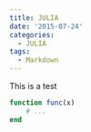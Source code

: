 ```yaml
---
title: JULIA
date: '2015-07-24'
categories:
  - JULIA
tags:
  - Markdown
---
```

This is a test
```julia
function func(x)
    # ...
end
```